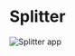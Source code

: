# Splitter
![Splitter app](https://user-images.githubusercontent.com/50181101/212621476-a88a2971-9c21-4cbf-aa98-825b1ee62f46.jpg)
